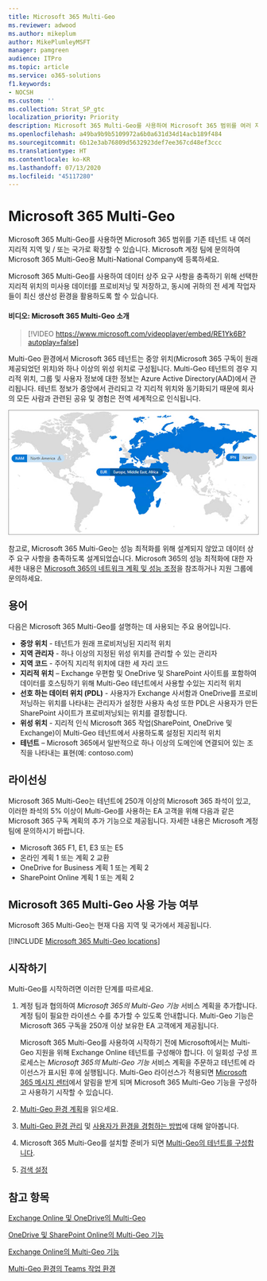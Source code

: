 ```yaml
---
title: Microsoft 365 Multi-Geo
ms.reviewer: adwood
ms.author: mikeplum
author: MikePlumleyMSFT
manager: pamgreen
audience: ITPro
ms.topic: article
ms.service: o365-solutions
f1.keywords:
- NOCSH
ms.custom: ''
ms.collection: Strat_SP_gtc
localization_priority: Priority
description: Microsoft 365 Multi-Geo를 사용하여 Microsoft 365 범위를 여러 지리적 지역으로 확장합니다.
ms.openlocfilehash: a49ba9b9b5109972a6b0a631d34d14acb189f484
ms.sourcegitcommit: 6b12e3ab76809d5632923def7ee367cd48ef3ccc
ms.translationtype: HT
ms.contentlocale: ko-KR
ms.lasthandoff: 07/13/2020
ms.locfileid: "45117280"
---
```

# <a name="microsoft-365-multi-geo"></a>Microsoft 365 Multi-Geo

Microsoft 365 Multi-Geo를 사용하면 Microsoft 365 범위를 기존 테넌트 내 여러 지리적 지역 및 / 또는 국가로 확장할 수 있습니다. Microsoft 계정 팀에 문의하여 Microsoft 365 Multi-Geo용 Multi-National Company에 등록하세요.
  
Microsoft 365 Multi-Geo를 사용하여 데이터 상주 요구 사항을 충족하기 위해 선택한 지리적 위치의 미사용 데이터를 프로비저닝 및 저장하고, 동시에 귀하의 전 세계 작업자들이 최신 생산성 환경을 활용하도록 할 수 있습니다.

#### <a name="video-introducing-microsoft-365-multi-geo"></a>비디오: Microsoft 365 Multi-Geo 소개

> [!VIDEO https://www.microsoft.com/videoplayer/embed/RE1Yk6B?autoplay=false]

Multi-Geo 환경에서 Microsoft 365 테넌트는 중앙 위치(Microsoft 365 구독이 원래 제공되었던 위치)와 하나 이상의 위성 위치로 구성됩니다. Multi-Geo 테넌트의 경우 지리적 위치, 그룹 및 사용자 정보에 대한 정보는 Azure Active Directory(AAD)에서 관리됩니다. 테넌트 정보가 중앙에서 관리되고 각 지리적 위치와 동기화되기 때문에 회사의 모든 사람과 관련된 공유 및 경험은 전역 세계적으로 인식됩니다.

![SharePoint 관리 센터의 Multi-Geo 지도 스크린샷](media/multi-geo-world-map.png)

참고로, Microsoft 365 Multi-Geo는 성능 최적화를 위해 설계되지 않았고 데이터 상주 요구 사항을 충족하도록 설계되었습니다. Microsoft 365의 성능 최적화에 대한 자세한 내용은 [Microsoft 365의 네트워크 계획 및 성능 조정](https://support.office.com/article/e5f1228c-da3c-4654-bf16-d163daee8848)을 참조하거나 지원 그룹에 문의하세요.

## <a name="terminology"></a>용어

다음은 Microsoft 365 Multi-Geo를 설명하는 데 사용되는 주요 용어입니다.

- **중앙 위치** - 테넌트가 원래 프로비저닝된 지리적 위치
- **지역 관리자** - 하나 이상의 지정된 위성 위치를 관리할 수 있는 관리자
- **지역 코드** - 주어직 지리적 위치에 대한 세 자리 코드
- **지리적 위치** – Exchange 우편함 및 OneDrive 및 SharePoint 사이트를 포함하여 데이터를 호스팅하기 위해 Multi-Geo 테넌트에서 사용할 수있는 지리적 위치
- **선호 하는 데이터 위치 (PDL)** - 사용자가 Exchange 사서함과 OneDrive를 프로비저닝하는 위치를 나타내는 관리자가 설정한 사용자 속성 또한 PDL은 사용자가 만든 SharePoint 사이트가 프로비저닝되는 위치를 결정합니다.
- **위성 위치** - 지리적 인식 Microsoft 365 작업(SharePoint, OneDrive 및 Exchange)이 Multi-Geo 테넌트에서 사용하도록 설정된 지리적 위치
- **테넌트** – Microsoft 365에서 일반적으로 하나 이상의 도메인에 연결되어 있는 조직을 나타내는 표현(예: contoso.com)

## <a name="licensing"></a>라이선싱

Microsoft 365 Multi-Geo는 테넌트에 250개 이상의 Microsoft 365 좌석이 있고, 이러한 좌석의 5% 이상이 Multi-Geo를 사용하는 EA 고객을 위해 다음과 같은 Microsoft 365 구독 계획의 추가 기능으로 제공됩니다. 자세한 내용은 Microsoft 계정 팀에 문의하시기 바랍니다.

- Microsoft 365 F1, E1, E3 또는 E5
- 온라인 계획 1 또는 계획 2 교환
- OneDrive for Business 계획 1 또는 계획 2
- SharePoint Online 계획 1 또는 계획 2

## <a name="microsoft-365-multi-geo-availability"></a>Microsoft 365 Multi-Geo 사용 가능 여부

Microsoft 365 Multi-Geo는 현재 다음 지역 및 국가에서 제공됩니다.

[!INCLUDE [Microsoft 365 Multi-Geo locations](includes/office-365-multi-geo-locations.md)]

## <a name="getting-started"></a>시작하기

Multi-Geo를 시작하려면 이러한 단계를 따르세요.

1. 계정 팀과 협의하여 _Microsoft 365의 Multi-Geo 기능_ 서비스 계획을 추가합니다. 계정 팀이 필요한 라이센스 수를 추가할 수 있도록 안내합니다. Multi-Geo 기능은 Microsoft 365 구독을 250개 이상 보유한 EA 고객에게 제공됩니다.

   Microsoft 365 Multi-Geo를 사용하여 시작하기 전에 Microsoft에서는 Multi-Geo 지원을 위해 Exchange Online 테넌트를 구성해야 합니다. 이 일회성 구성 프로세스는 *Microsoft 365의 Multi-Geo 기능* 서비스 계획을 주문하고 테넌트에 라이선스가 표시된 후에 실행됩니다. Multi-Geo 라이선스가 적용되면 [Microsoft 365 메시지 센터](https://support.office.com/article/38FB3333-BFCC-4340-A37B-DEDA509C2093)에서 알림을 받게 되며 Microsoft 365 Multi-Geo 기능을 구성하고 사용하기 시작할 수 있습니다.

2. [Multi-Geo 환경 계획](plan-for-multi-geo.md)을 읽으세요.

3. [Multi-Geo 환경 관리](administering-a-multi-geo-environment.md) 및 [사용자가 환경을 경험하는 방법](multi-geo-user-experience.md)에 대해 알아봅니다.

4. Microsoft 365 Multi-Geo를 설치할 준비가 되면 [Multi-Geo의 테넌트를 구성합니다](multi-geo-tenant-configuration.md).

5. [검색 설정](configure-search-for-multi-geo.md)

## <a name="see-also"></a>참고 항목

[Exchange Online 및 OneDrive의 Multi-Geo](https://Aka.ms/GoMultiGeo)

[OneDrive 및 SharePoint Online의 Multi-Geo 기능](https://docs.microsoft.com/office365/enterprise/multi-geo-capabilities-in-onedrive-and-sharepoint-online-in-office-365)

[Exchange Online의 Multi-Geo 기능](https://docs.microsoft.com/office365/enterprise/multi-geo-capabilities-in-exchange-online)

[Multi-Geo 환경의 Teams 작업 환경](https://docs.microsoft.com/microsoftteams/teams-experience-o365odb-spo-multi-geo)

